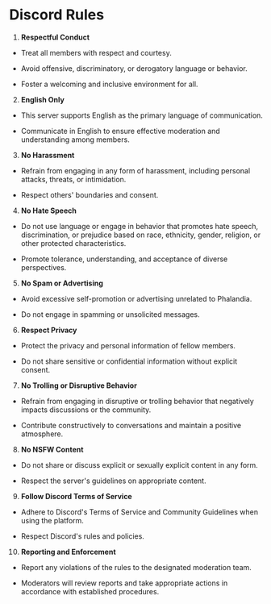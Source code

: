 # Discord Rules



1. **Respectful Conduct**
   
- Treat all members with respect and courtesy.
   
- Avoid offensive, discriminatory, or derogatory language or behavior.
   
- Foster a welcoming and inclusive environment for all.

2. **English Only**
   
- This server supports English as the primary language of communication.
   
- Communicate in English to ensure effective moderation and understanding among members.

3. **No Harassment**
   
- Refrain from engaging in any form of harassment, including personal attacks, threats, or intimidation.
   
- Respect others' boundaries and consent.

4. **No Hate Speech**
   
- Do not use language or engage in behavior that promotes hate speech, discrimination, or prejudice based on race, ethnicity, gender, religion, or other protected characteristics.
   
- Promote tolerance, understanding, and acceptance of diverse perspectives.

5. **No Spam or Advertising**
   
- Avoid excessive self-promotion or advertising unrelated to Phalandia.
   
- Do not engage in spamming or unsolicited messages.

6. **Respect Privacy**
   
- Protect the privacy and personal information of fellow members.
   
- Do not share sensitive or confidential information without explicit consent.

7. **No Trolling or Disruptive Behavior**
   
- Refrain from engaging in disruptive or trolling behavior that negatively impacts discussions or the community.
   
- Contribute constructively to conversations and maintain a positive atmosphere.

8. **No NSFW Content**
   
- Do not share or discuss explicit or sexually explicit content in any form.
   
- Respect the server's guidelines on appropriate content.

9. **Follow Discord Terms of Service**
   
- Adhere to Discord's Terms of Service and Community Guidelines when using the platform.
   
- Respect Discord's rules and policies.

10. **Reporting and Enforcement**
    
- Report any violations of the rules to the designated moderation team.
    
- Moderators will review reports and take appropriate actions in accordance with established procedures.
